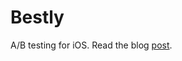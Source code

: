 Bestly
======

A/B testing for iOS.
Read the blog [post](https://lukabratos.me/2014/01/14/a-slash-b-testing-ios-apps-like-a-pro/).
